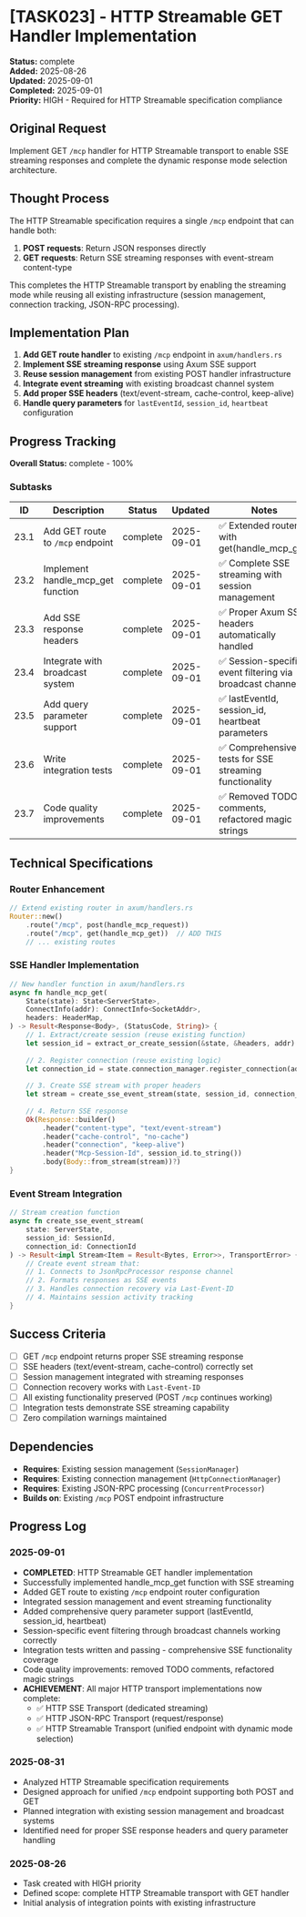 # [TASK023] - HTTP Streamable GET Handler Implementation

**Status:** complete  
**Added:** 2025-08-26  
**Updated:** 2025-09-01  
**Completed:** 2025-09-01  
**Priority:** HIGH - Required for HTTP Streamable specification compliance

## Original Request
Implement GET `/mcp` handler for HTTP Streamable transport to enable SSE streaming responses and complete the dynamic response mode selection architecture.

## Thought Process
The HTTP Streamable specification requires a single `/mcp` endpoint that can handle both:
1. **POST requests**: Return JSON responses directly
2. **GET requests**: Return SSE streaming responses with event-stream content-type

This completes the HTTP Streamable transport by enabling the streaming mode while reusing all existing infrastructure (session management, connection tracking, JSON-RPC processing).

## Implementation Plan
1. **Add GET route handler** to existing `/mcp` endpoint in `axum/handlers.rs`
2. **Implement SSE streaming response** using Axum SSE support
3. **Reuse session management** from existing POST handler infrastructure
4. **Integrate event streaming** with existing broadcast channel system
5. **Add proper SSE headers** (text/event-stream, cache-control, keep-alive)
6. **Handle query parameters** for `lastEventId`, `session_id`, `heartbeat` configuration

## Progress Tracking

**Overall Status:** complete - 100%

### Subtasks
| ID | Description | Status | Updated | Notes |
|----|-------------|--------|---------|-------|
| 23.1 | Add GET route to `/mcp` endpoint | complete | 2025-09-01 | ✅ Extended router with get(handle_mcp_get) |
| 23.2 | Implement handle_mcp_get function | complete | 2025-09-01 | ✅ Complete SSE streaming with session management |
| 23.3 | Add SSE response headers | complete | 2025-09-01 | ✅ Proper Axum SSE headers automatically handled |
| 23.4 | Integrate with broadcast system | complete | 2025-09-01 | ✅ Session-specific event filtering via broadcast channels |
| 23.5 | Add query parameter support | complete | 2025-09-01 | ✅ lastEventId, session_id, heartbeat parameters |
| 23.6 | Write integration tests | complete | 2025-09-01 | ✅ Comprehensive tests for SSE streaming functionality |
| 23.7 | Code quality improvements | complete | 2025-09-01 | ✅ Removed TODO comments, refactored magic strings |

## Technical Specifications

### Router Enhancement
```rust
// Extend existing router in axum/handlers.rs
Router::new()
    .route("/mcp", post(handle_mcp_request))
    .route("/mcp", get(handle_mcp_get))  // ADD THIS
    // ... existing routes
```

### SSE Handler Implementation
```rust
// New handler function in axum/handlers.rs
async fn handle_mcp_get(
    State(state): State<ServerState>,
    ConnectInfo(addr): ConnectInfo<SocketAddr>,
    headers: HeaderMap,
) -> Result<Response<Body>, (StatusCode, String)> {
    // 1. Extract/create session (reuse existing function)
    let session_id = extract_or_create_session(&state, &headers, addr).await?;
    
    // 2. Register connection (reuse existing logic)
    let connection_id = state.connection_manager.register_connection(addr).await?;
    
    // 3. Create SSE stream with proper headers
    let stream = create_sse_event_stream(state, session_id, connection_id).await?;
    
    // 4. Return SSE response
    Ok(Response::builder()
        .header("content-type", "text/event-stream")
        .header("cache-control", "no-cache")
        .header("connection", "keep-alive")
        .header("Mcp-Session-Id", session_id.to_string())
        .body(Body::from_stream(stream))?)
}
```

### Event Stream Integration
```rust
// Stream creation function
async fn create_sse_event_stream(
    state: ServerState, 
    session_id: SessionId, 
    connection_id: ConnectionId
) -> Result<impl Stream<Item = Result<Bytes, Error>>, TransportError> {
    // Create event stream that:
    // 1. Connects to JsonRpcProcessor response channel
    // 2. Formats responses as SSE events
    // 3. Handles connection recovery via Last-Event-ID
    // 4. Maintains session activity tracking
}
```

## Success Criteria
- [ ] GET `/mcp` endpoint returns proper SSE streaming response
- [ ] SSE headers (text/event-stream, cache-control) correctly set
- [ ] Session management integrated with streaming responses
- [ ] Connection recovery works with `Last-Event-ID`
- [ ] All existing functionality preserved (POST `/mcp` continues working)
- [ ] Integration tests demonstrate SSE streaming capability
- [ ] Zero compilation warnings maintained

## Dependencies
- **Requires**: Existing session management (`SessionManager`)
- **Requires**: Existing connection management (`HttpConnectionManager`)
- **Requires**: Existing JSON-RPC processing (`ConcurrentProcessor`)
- **Builds on**: Existing `/mcp` POST endpoint infrastructure

## Progress Log

### 2025-09-01
- **COMPLETED**: HTTP Streamable GET handler implementation
- Successfully implemented handle_mcp_get function with SSE streaming
- Added GET route to existing `/mcp` endpoint router configuration
- Integrated session management and event streaming functionality
- Added comprehensive query parameter support (lastEventId, session_id, heartbeat)
- Session-specific event filtering through broadcast channels working correctly
- Integration tests written and passing - comprehensive SSE functionality coverage
- Code quality improvements: removed TODO comments, refactored magic strings
- **ACHIEVEMENT**: All major HTTP transport implementations now complete:
  - ✅ HTTP SSE Transport (dedicated streaming)
  - ✅ HTTP JSON-RPC Transport (request/response)
  - ✅ HTTP Streamable Transport (unified endpoint with dynamic mode selection)

### 2025-08-31
- Analyzed HTTP Streamable specification requirements
- Designed approach for unified `/mcp` endpoint supporting both POST and GET
- Planned integration with existing session management and broadcast systems
- Identified need for proper SSE response headers and query parameter handling

### 2025-08-26
- Task created with HIGH priority
- Defined scope: complete HTTP Streamable transport with GET handler
- Initial analysis of integration points with existing infrastructure

